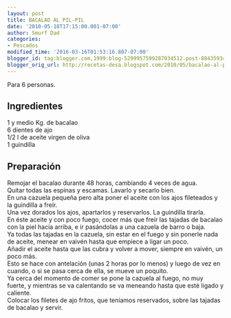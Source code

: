 ```yaml
---
layout: post
title: BACALAO AL PIL-PIL
date: '2010-05-18T17:15:00.001-07:00'
author: Smurf Dad
categories:
- Pescados
modified_time: '2016-03-16T01:53:16.807-07:00'
blogger_id: tag:blogger.com,1999:blog-5299957599287034512.post-8843593450405614066
blogger_orig_url: http://recetas-desa.blogspot.com/2010/05/bacalao-al-pil-pil.html
---
```


Para 6 personas.<br><h2>Ingredientes</h2><p>1 y medio Kg. de bacalao<br/>6 dientes de ajo<br/>1/2 l de aceite virgen de oliva<br/>1 guindilla</p><h2>Preparaci&oacute;n</h2><p>Remojar el bacalao durante 48 horas, cambiando 4 veces de agua.<br/>Quitar todas las espinas y escamas. Lavarlo y secarlo bien.<br/>En una cazuela peque&ntilde;a pero alta poner el aceite con los ajos fileteados y la guindilla a fre&iacute;r.<br/>Una vez dorados los ajos, apartarlos y reservarlos. La guindilla tirarla.<br/>En &eacute;ste aceite y con poco fuego, cocer m&aacute;s que fre&iacute;r las tajadas de bacalao con la piel hacia arriba, e ir pas&aacute;ndolas a una cazuela de barro o baja.<br/>Ya todas las tajadas en la cazuela, sin estar en el fuego y sin ponerle nada de aceite, menear en vaiv&eacute;n hasta que empiece a ligar un poco.<br/>A&ntilde;adir el aceite hasta que las cubra y volver a mover, siempre en vaiv&eacute;n, un poco m&aacute;s.<br/>Esto se hace con antelaci&oacute;n (unas 2 horas por lo menos) y luego de vez en cuando, o si se pasa cerca de ella, se mueve un poquito.<br/>Ya cerca del momento de comer se pone la cazuela al fuego, no muy fuerte, y mientras se va calentando se va meneando hasta que est&eacute; ligado y caliente.<br/>Colocar los filetes de ajo fritos, que ten&iacute;amos reservados, sobre las tajadas de bacalao y servir.</p><br>